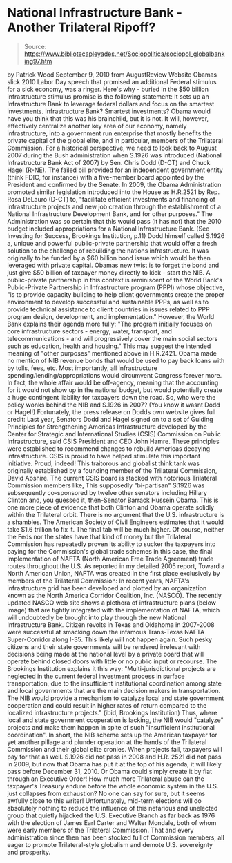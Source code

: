 # National Infrastructure Bank - Another Trilateral Ripoff?

> Source: https://www.bibliotecapleyades.net/Sociopolitica/sociopol_globalbanking97.htm

by Patrick Wood
September 9, 2010
from
AugustReview Website
Obamas slick 2010 Labor Day speech that promised an additional Federal
stimulus for a sick economy, was a ringer. Here's why - buried in the $50
billion infrastructure stimulus promise is the following statement:
It sets up an Infrastructure Bank to
leverage federal dollars and focus on the smartest investments.
Infrastructure Bank? Smartest investments?
Obama
would have you think that this was his brainchild, but it is not. It will,
however, effectively centralize another key area of our economy, namely
infrastructure, into a government run enterprise that mostly benefits the
private capital of the global elite, and in particular, members of the
Trilateral Commission.
For a historical perspective, we need to look back to August 2007 during the
Bush administration when
S.1926 was introduced (National
Infrastructure Bank Act of 2007) by Sen. Chris Dodd (D-CT) and
Chuck Hagel (R-NE).
The failed bill provided for an independent government entity (think FDIC,
for instance) with a five-member board appointed by the President and
confirmed by the Senate.
In 2009, the Obama Administration promoted similar legislation introduced
into the House as H.R.2521 by Rep. Rosa DeLauro (D-CT) to,
"facilitate efficient investments and
financing of infrastructure projects and new job creation through the
establishment of a National Infrastructure Development Bank, and for
other purposes."
The Administration was so certain that this
would pass (it has not) that the 2010 budget included appropriations for a
National Infrastructure Bank. (See
Investing for Success, Brookings
Institution, p.11)
Dodd himself
called S.1926 a,
unique and powerful public-private
partnership that would offer a fresh solution to the challenge of
rebuilding the nations infrastructure.
It was originally to be funded by a $60 billion
bond issue which would be then leveraged with private capital. Obamas new
twist is to forget the bond and just give $50 billion of taxpayer money
directly to kick - start the NIB.
A public-private partnership in this context is reminiscent of the World
Bank's Public-Private Partnership in Infrastructure program (PPPI)
whose objective,
"is to provide capacity building to help
client governments create the proper environment to develop successful
and sustainable PPPs, as well as to provide technical assistance to
client countries in issues related to PPP program design, development,
and implementation."
However,
the World Bank explains their agenda more
fully:
"The program initially focuses on core
infrastructure sectors - energy, water, transport, and
telecommunications - and will progressively cover the main social
sectors such as education, health and housing."
This may suggest the intended meaning of "other
purposes" mentioned above in
H.R.2421. Obama made no mention of NIB
revenue bonds that would be used to pay back loans with by tolls, fees, etc.
Most importantly, all infrastructure
spending/lending/appropriations would circumvent Congress forever more. In
fact, the whole affair would be off-agency, meaning that the accounting for
it would not show up in the national budget, but would potentially create a
huge contingent liability for taxpayers down the road.
So, who were the policy wonks behind
the NIB and S.1926 in 2007? (You know it
wasnt Dodd or Hagel!)
Fortunately, the press release on Dodds own
website gives full credit:
Last year, Senators Dodd and Hagel signed
on to a set of Guiding Principles for Strengthening Americas
Infrastructure developed by the Center for Strategic and International
Studies (CSIS) Commission on Public Infrastructure, said CSIS President
and CEO John Hamre.
These principles were established to recommend changes to rebuild
Americas decaying infrastructure. CSIS is proud to have helped
stimulate this important initiative.
Proud, indeed!
This traitorous and globalist think tank was originally established by a
founding member of
the Trilateral Commission, David Abshire.
The current CSIS board is stacked with notorious
Trilateral Commission members like,
This supposedly "bi-partisan" S.1926 was
subsequently co-sponsored by twelve other senators including Hillary
Clinton and, you guessed it, then-Senator Barrack Hussein Obama.
This is one more piece of evidence that both
Clinton and Obama operate solidly within the Trilateral orbit.
There is no argument that the U.S. infrastructure is a shambles. The
American Society of Civil Engineers estimates that it would take $1.6
trillion to fix it. The final tab will be much higher.
Of course, neither the Feds nor the states have that kind of money but the
Trilateral Commission has repeatedly proven its ability to sucker the
taxpayers into paying for the Commission's global trade schemes
in this
case, the final implementation of NAFTA (North American Free Trade
Agreement) trade routes throughout the U.S.
As reported in my detailed 2005 report,
Toward a North American Union, NAFTA
was created in the first place exclusively by members of the Trilateral
Commission:
In recent years, NAFTA's infrastructure grid has
been developed and plotted by an organization known as the North America
Corridor Coalition, Inc. (NASCO).
The recently updated NASCO web site shows a plethora of infrastructure plans
(below image) that are tightly integrated with the implementation of NAFTA,
which will undoubtedly be brought into play through the new National
Infrastructure Bank.
Citizen revolts in Texas and Oklahoma in
2007-2008 were successful at smacking down the infamous
Trans-Texas NAFTA Super-Corridor along
I-35.
This likely will not happen again.
Such pesky citizens and their state governments will be rendered irrelevant
with decisions being made at the national level by a private board that will
operate behind closed doors with little or no public input or recourse.
The
Brookings Institution explains it this way:
"Multi-jurisdictional projects are neglected
in the current federal investment process in surface transportation, due
to the insufficient institutional coordination among state and local
governments that are the main decision makers in transportation.
The NIB would provide a mechanism to
catalyze local and state government cooperation and could result in
higher rates of return compared to the localized infrastructure
projects."
(ibid, Brookings Institution)
Thus, where local and state government
cooperation is lacking, the NIB would "catalyze" projects and make them
happen in spite of such "insufficient institutional coordination".
In short,
the NIB scheme sets up the American
taxpayer for yet another pillage and plunder operation at the hands of
the Trilateral Commission
and their global elite cronies. When projects fail, taxpayers will pay for
that as well.
S.1926 did not pass in 2008 and H.R. 2521 did not pass in 2009, but now that
Obama has put it at the top of his agenda, it will likely pass before
December 31, 2010.
Or
Obama could simply create it by fiat through
an Executive Order!
How much more Trilateral abuse can the taxpayer's Treasury endure before the
whole economic system in the U.S. just collapses from exhaustion? No one can
say for sure, but it seems awfully close to this writer!
Unfortunately, mid-term elections will do absolutely nothing to reduce the
influence of this nefarious and unelected group that quietly hijacked the
U.S. Executive Branch as far back as 1976 with the election of James Earl
Carter and Walter Mondale, both of whom were early members of the
Trilateral Commission.
That and every administration since then has
been stocked full of Commission members, all eager to promote
Trilateral-style globalism and demote U.S. sovereignty and prosperity.
